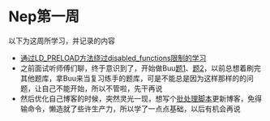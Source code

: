 # Nep第一周

以下为这周所学习，并记录的内容

- [通过LD_PRELOAD方法绕过disabled_functions限制的学习](https://rollinon.fun/2021/08/21/bypass-disable-function/)
- 之前面试听师傅们聊，终于意识到了，开始做Buu[题1](https://www.wolai.com/rollinon0/pokoz4Ghvp8PSuhjHYoc1s?theme=light)、[题2](https://www.wolai.com/rollinon0/evjUHSoCYGeMHScmH25rvr?theme=light)，以前总想着刷完其他题库，拿Buu来当复习练手的题库，可是不能总是因为这样那样的的问题，让自己不能开始，所以不管啦，先干再说
- 然后优化自己博客的时候，突然灵光一现，想写个[批处理脚本](https://www.wolai.com/rollinon0/qANo6JBsukPMgXd3xUWMTE?theme=light)更新博客，免得输命令，懒造就了些许生产力，所以学了一点点基础，以后有机会再说


